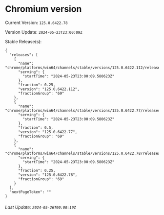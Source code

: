 # Chromium version

Current Version: `125.0.6422.78`

Version Update: `2024-05-23T23:00:09Z`

Stable Release(s):
```
{
  "releases": [
    {
      "name": "chrome/platforms/win64/channels/stable/versions/125.0.6422.112/releases/1716505209",
      "serving": {
        "startTime": "2024-05-23T23:00:09.580623Z"
      },
      "fraction": 0.25,
      "version": "125.0.6422.112",
      "fractionGroup": "69"
    },
    {
      "name": "chrome/platforms/win64/channels/stable/versions/125.0.6422.77/releases/1716505209",
      "serving": {
        "startTime": "2024-05-23T23:00:09.580623Z"
      },
      "fraction": 0.5,
      "version": "125.0.6422.77",
      "fractionGroup": "69"
    },
    {
      "name": "chrome/platforms/win64/channels/stable/versions/125.0.6422.78/releases/1716505209",
      "serving": {
        "startTime": "2024-05-23T23:00:09.580623Z"
      },
      "fraction": 0.25,
      "version": "125.0.6422.78",
      "fractionGroup": "69"
    }
  ],
  "nextPageToken": ""
}
```

###### Last Update: `2024-05-26T00:00:19Z`
        
